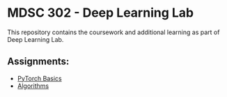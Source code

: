 # MDSC 302 - Deep Learning Lab
 
This repository contains the coursework and additional learning as part of Deep Learning Lab.

## Assignments:

* [PyTorch Basics](./pytorch-basics-coursework/README.md)
* [Algorithms](./algorithm-implementation/README.md)